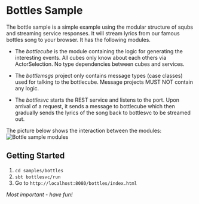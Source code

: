 Bottles Sample
==============

The bottle sample is a simple example using the modular structure of squbs and streaming service responses. It will stream lyrics from our famous bottles song to your browser. It has the following modules.

* The *bottlecube* is the module containing the logic for generating the interesting events. All cubes only know about each others via ActorSelection. No type dependencies between cubes and services. 

* The *bottlemsgs* project only contains message types (case classes) used for talking to the bottlecube. Message projects MUST NOT contain any logic.

* The *bottlesvc* starts the REST service and listens to the port. Upon arrival of a request, it sends a message to bottlecube which then gradually sends the lyrics of the song back to bottlesvc to be streamed out.

The picture below shows the interaction between the modules:
![Bottle sample modules](images/bottlesample.png)


Getting Started
---------------

1. `cd samples/bottles`
1. `sbt bottlesvc/run`
1. Go to `http://localhost:8080/bottles/index.html`


*Most important - have fun!*


